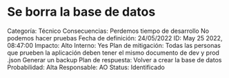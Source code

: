 # Se borra la base de datos

Categoría: Técnico
Consecuencias: Perdemos tiempo de desarrollo
No podemos hacer pruebas
Fecha de definición: 24/05/2022
ID: May 25 2022, 08:47:00
Impacto: Alto
Interno: Yes
Plan de mitigación: Todas las personas que prueben la aplicación deben tener el mismo documento de dev y prod .json 
Generar un backup 
Plan de respuesta: Volver a crear la base de datos
Probabilidad: Alta
Responsable: AO
Status: Identificado